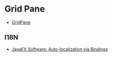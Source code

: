 # Grid Pane

- [GridPane](https://yewtu.be/watch?v=YtKF1JKtRWM&list=PL6gx4Cwl9DGBzfXLWLSYVy8EbTdpGbUIG&index=8)

## I18N

- [JavaFX Software: Auto-localization via Bindings](https://yewtu.be/watch?v=mOLkdt2sGjA)
